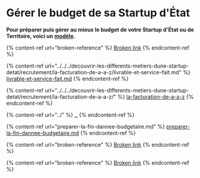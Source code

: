 # Gérer le budget de sa Startup d'État

**Pour préparer puis gérer au mieux le budget de votre Startup d'État ou de Territoire, voici un** [**modèle**](https://docs.google.com/spreadsheets/d/1JSVnmruZq0iufjpxabnYKaHcR1XBygL0MXkYOm7nz3E/edit?usp=sharing)**.**

{% content-ref url="broken-reference" %}
[Broken link](broken-reference)
{% endcontent-ref %}

{% content-ref url="../../../decouvrir-les-differents-metiers-dune-startup-detat/recrutement/la-facturation-de-a-a-z/livrable-et-service-fait.md" %}
[livrable-et-service-fait.md](../../../decouvrir-les-differents-metiers-dune-startup-detat/recrutement/la-facturation-de-a-a-z/livrable-et-service-fait.md)
{% endcontent-ref %}

{% content-ref url="../../../decouvrir-les-differents-metiers-dune-startup-detat/recrutement/la-facturation-de-a-a-z/" %}
[la-facturation-de-a-a-z](../../../decouvrir-les-differents-metiers-dune-startup-detat/recrutement/la-facturation-de-a-a-z/)
{% endcontent-ref %}

{% content-ref url="../" %}
[..](../)
{% endcontent-ref %}

{% content-ref url="preparer-la-fin-dannee-budgetaire.md" %}
[preparer-la-fin-dannee-budgetaire.md](preparer-la-fin-dannee-budgetaire.md)
{% endcontent-ref %}

{% content-ref url="broken-reference" %}
[Broken link](broken-reference)
{% endcontent-ref %}

{% content-ref url="broken-reference" %}
[Broken link](broken-reference)
{% endcontent-ref %}
